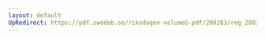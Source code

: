 ```yaml
---
layout: default
UpRedirect: https://pdf.swedeb.se/riksdagen-volumeG-pdf/200203/reg_200203/reg_200203_0114.pdf
---
```

